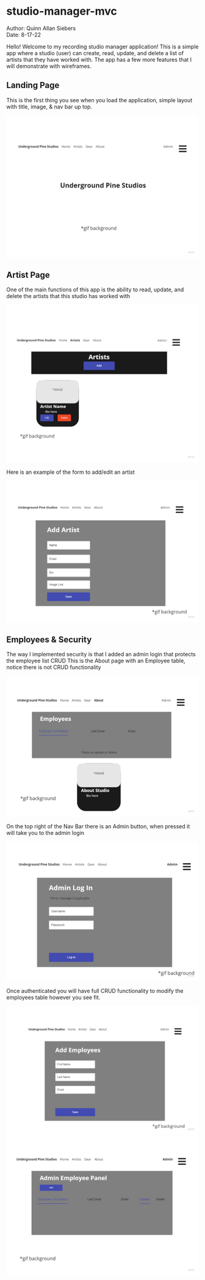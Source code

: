 # studio-manager-mvc

Author: Quinn Allan Siebers 
<br/>
Date: 8-17-22

Hello! Welcome to my recording studio manager application! This is a simple app where a studio (user) can create, read, update, and delete a list of artists that they have worked with. The app has a few more features that I will demonstrate with wireframes.


## Landing Page
This is the first thing you see when you load the application, simple layout with title, image, & nav bar up top.

![](WebContent/resources/Images/homepage.jpg)


## Artist Page

One of the main functions of this app is the ability to read, update, and delete the artists that this studio has worked with

![](WebContent/resources/Images/artist.jpg)

Here is an example of the form to add/edit an artist

![](WebContent/resources/Images/addartist.jpg)


## Employees & Security

The way I implemented security is that I added an admin login that protects the employee list CRUD
This is the About page with an Employee table, notice there is not CRUD functionality

![](WebContent/resources/Images/about.jpg)

On the top right of the Nav Bar there is an Admin button, when pressed it will take you to the admin login

![](WebContent/resources/Images/adminlogin.jpg)

Once authenticated you will have full CRUD functionality to modify the employees table however you see fit.

![](WebContent/resources/Images/addemployees.jpg)
![](WebContent/resources/Images/adminedit.jpg)

